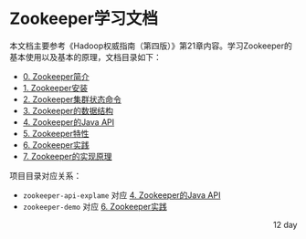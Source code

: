 # Zookeeper学习文档
本文档主要参考《Hadoop权威指南（第四版）》第21章内容。学习Zookeeper的基本使用以及基本的原理，文档目录如下：

- [0. Zookeeper简介](https://github.com/erygreat/zookeeper-note/blob/master/notebook/markdown/0.%20Zookeeper%E7%AE%80%E4%BB%8B.md)
- [1. Zookeeper安装](https://github.com/erygreat/zookeeper-note/blob/master/notebook/markdown/1.%20Zookeeper%E5%AE%89%E8%A3%85.md)
- [2. Zookeeper集群状态命令](https://github.com/erygreat/zookeeper-note/blob/master/notebook/markdown/2.%20Zookeeper%E9%9B%86%E7%BE%A4%E7%8A%B6%E6%80%81%E5%91%BD%E4%BB%A4.md)
- [3. Zookeeper的数据结构](https://github.com/erygreat/zookeeper-note/blob/master/notebook/markdown/3.%20Zookeeper%E7%9A%84%E6%95%B0%E6%8D%AE%E7%BB%93%E6%9E%84.md)
- [4. Zookeeper的Java API](https://github.com/erygreat/zookeeper-note/blob/master/notebook/markdown/4.%20Zookeeper%E7%9A%84Java%20API.md)
- [5. Zookeeper特性](https://github.com/erygreat/zookeeper-note/blob/master/notebook/markdown/5.%20Zookeeper%E7%89%B9%E6%80%A7.md)
- [6. Zookeeper实践](https://github.com/erygreat/zookeeper-note/blob/master/notebook/markdown/6.%20Zookeeper%E5%AE%9E%E8%B7%B5.md)
- [7. Zookeeper的实现原理](https://github.com/erygreat/zookeeper-note/blob/master/notebook/markdown/7.%20Zookeeper%E7%9A%84%E5%AE%9E%E7%8E%B0%E5%8E%9F%E7%90%86.md)

项目目录对应关系：

- `zookeeper-api-explame` 对应 [4. Zookeeper的Java API](https://github.com/erygreat/zookeeper-note/blob/master/notebook/markdown/4.%20Zookeeper%E7%9A%84Java%20API.md)
- `zookeeper-demo` 对应 [6. Zookeeper实践](https://github.com/erygreat/zookeeper-note/blob/master/notebook/markdown/6.%20Zookeeper%E5%AE%9E%E8%B7%B5.md)

<p align="right">12 day</p>
